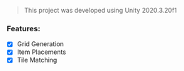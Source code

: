 > This project was developed using Unity 2020.3.20f1

### Features:

- [x] Grid Generation
- [x] Item Placements
- [x] Tile Matching
